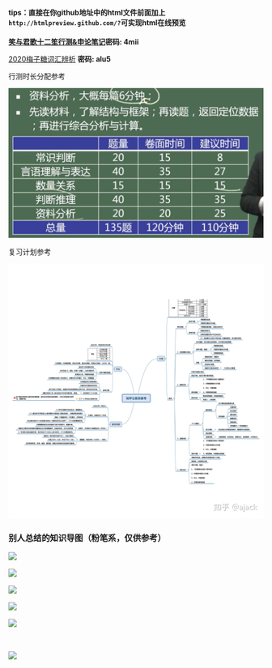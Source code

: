 









####	tips：直接在你github地址中的html文件前面加上`http://htmlpreview.github.com/?`可实现html在线预览



**[笑与君歌十二笙行测&申论笔记](https://pan.baidu.com/s/1BZ1zkXrRPMrbSkr6tc-mHw)密码: 4mii**

[2020梅子糖词汇辨析](https://pan.baidu.com/s/1uIuYpB0Xra94VYHk5GS0xA)  **密码: alu5**





行测时长分配参考

![](./图片/行测模块时长分配（建议）.png)



复习计划参考

![](./图片/公考准备.jpg)



###	别人总结的知识导图（粉笔系，仅供参考）



![](https://hera-webapp.fbstatic.cn/api/picture/download/412767317687296.jpeg)

![](https://hera-webapp.fbstatic.cn/api/picture/download/412767318212608.jpeg)

![](https://hera-webapp.fbstatic.cn/api/picture/download/412767318998016.jpeg)

![](https://hera-webapp.fbstatic.cn/api/picture/download/412767319260160.jpeg)

![](https://hera-webapp.fbstatic.cn/api/picture/download/412767319784448.jpeg)

![]()

![](https://hera-webapp.fbstatic.cn/api/picture/download/412767317163008.jpeg)